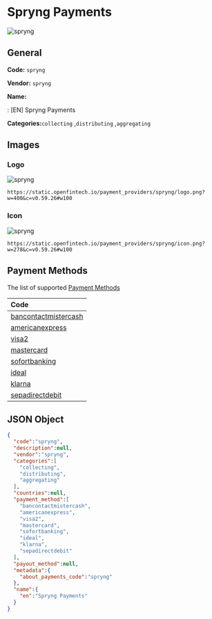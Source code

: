 
# Spryng Payments 
![spryng](https://static.openfintech.io/payment_providers/spryng/logo.png?w=400&c=v0.59.26#w100)  

## General 
 
**Code:** `spryng` 
 
**Vendor:** `spryng` 
 
**Name:** 
 
:	[EN] Spryng Payments 
 
**Categories:**`collecting` ,`distributing` ,`aggregating` 
 

## Images 

### Logo 
 
![spryng](https://static.openfintech.io/payment_providers/spryng/logo.png?w=400&c=v0.59.26#w100)  

```
https://static.openfintech.io/payment_providers/spryng/logo.png?w=400&c=v0.59.26#w100
```  

### Icon 
 
![spryng](https://static.openfintech.io/payment_providers/spryng/icon.png?w=278&c=v0.59.26#w100)  

```
https://static.openfintech.io/payment_providers/spryng/icon.png?w=278&c=v0.59.26#w100
```  

## Payment Methods 
 
The list of supported [Payment Methods](#) 

|Code| 
|:---| 
|[bancontactmistercash](/payment-methods/bancontactmistercash)| 
|[americanexpress](/payment-methods/americanexpress)| 
|[visa2](/payment-methods/visa2)| 
|[mastercard](/payment-methods/mastercard)| 
|[sofortbanking](/payment-methods/sofortbanking)| 
|[ideal](/payment-methods/ideal)| 
|[klarna](/payment-methods/klarna)| 
|[sepadirectdebit](/payment-methods/sepadirectdebit)| 
 

## JSON Object 

```json
{
  "code":"spryng",
  "description":null,
  "vendor":"spryng",
  "categories":[
    "collecting",
    "distributing",
    "aggregating"
  ],
  "countries":null,
  "payment_method":[
    "bancontactmistercash",
    "americanexpress",
    "visa2",
    "mastercard",
    "sofortbanking",
    "ideal",
    "klarna",
    "sepadirectdebit"
  ],
  "payout_method":null,
  "metadata":{
    "about_payments_code":"spryng"
  },
  "name":{
    "en":"Spryng Payments"
  }
}
```  
